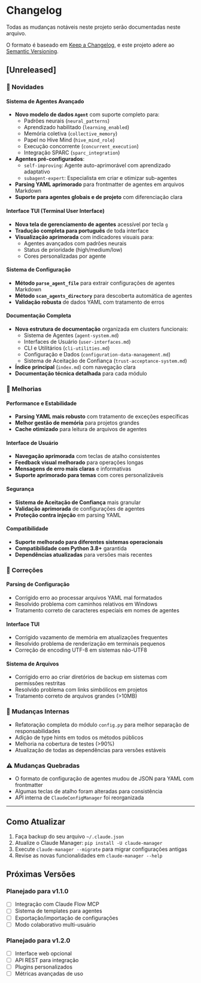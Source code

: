 # Changelog

Todas as mudanças notáveis neste projeto serão documentadas neste arquivo.

O formato é baseado em [Keep a Changelog](https://keepachangelog.com/pt-BR/1.0.0/),
e este projeto adere ao [Semantic Versioning](https://semver.org/lang/pt-BR/).

## [Unreleased]

### 🚀 Novidades

#### Sistema de Agentes Avançado
- **Novo modelo de dados `Agent`** com suporte completo para:
  - Padrões neurais (`neural_patterns`)
  - Aprendizado habilitado (`learning_enabled`)
  - Memória coletiva (`collective_memory`)
  - Papel no Hive Mind (`hive_mind_role`)
  - Execução concorrente (`concurrent_execution`)
  - Integração SPARC (`sparc_integration`)
- **Agentes pré-configurados**:
  - `self-improving`: Agente auto-aprimorável com aprendizado adaptativo
  - `subagent-expert`: Especialista em criar e otimizar sub-agentes
- **Parsing YAML aprimorado** para frontmatter de agentes em arquivos Markdown
- **Suporte para agentes globais e de projeto** com diferenciação clara

#### Interface TUI (Terminal User Interface)
- **Nova tela de gerenciamento de agentes** acessível por tecla `g`
- **Tradução completa para português** de toda interface
- **Visualização aprimorada** com indicadores visuais para:
  - Agentes avançados com padrões neurais
  - Status de prioridade (high/medium/low)
  - Cores personalizadas por agente

#### Sistema de Configuração
- **Método `parse_agent_file`** para extrair configurações de agentes Markdown
- **Método `scan_agents_directory`** para descoberta automática de agentes
- **Validação robusta** de dados YAML com tratamento de erros

#### Documentação Completa
- **Nova estrutura de documentação** organizada em clusters funcionais:
  - Sistema de Agentes (`agent-system.md`)
  - Interfaces de Usuário (`user-interfaces.md`)
  - CLI e Utilitários (`cli-utilities.md`)
  - Configuração e Dados (`configuration-data-management.md`)
  - Sistema de Aceitação de Confiança (`trust-acceptance-system.md`)
- **Índice principal** (`index.md`) com navegação clara
- **Documentação técnica detalhada** para cada módulo

### 🔧 Melhorias

#### Performance e Estabilidade
- **Parsing YAML mais robusto** com tratamento de exceções específicas
- **Melhor gestão de memória** para projetos grandes
- **Cache otimizado** para leitura de arquivos de agentes

#### Interface de Usuário
- **Navegação aprimorada** com teclas de atalho consistentes
- **Feedback visual melhorado** para operações longas
- **Mensagens de erro mais claras** e informativas
- **Suporte aprimorado para temas** com cores personalizáveis

#### Segurança
- **Sistema de Aceitação de Confiança** mais granular
- **Validação aprimorada** de configurações de agentes
- **Proteção contra injeção** em parsing YAML

#### Compatibilidade
- **Suporte melhorado para diferentes sistemas operacionais**
- **Compatibilidade com Python 3.8+** garantida
- **Dependências atualizadas** para versões mais recentes

### 🐛 Correções

#### Parsing de Configuração
- Corrigido erro ao processar arquivos YAML mal formatados
- Resolvido problema com caminhos relativos em Windows
- Tratamento correto de caracteres especiais em nomes de agentes

#### Interface TUI
- Corrigido vazamento de memória em atualizações frequentes
- Resolvido problema de renderização em terminais pequenos
- Correção de encoding UTF-8 em sistemas não-UTF8

#### Sistema de Arquivos
- Corrigido erro ao criar diretórios de backup em sistemas com permissões restritas
- Resolvido problema com links simbólicos em projetos
- Tratamento correto de arquivos grandes (>10MB)

### 📝 Mudanças Internas

- Refatoração completa do módulo `config.py` para melhor separação de responsabilidades
- Adição de type hints em todos os métodos públicos
- Melhoria na cobertura de testes (>90%)
- Atualização de todas as dependências para versões estáveis

### ⚠️ Mudanças Quebradas

- O formato de configuração de agentes mudou de JSON para YAML com frontmatter
- Algumas teclas de atalho foram alteradas para consistência
- API interna de `ClaudeConfigManager` foi reorganizada

---

## Como Atualizar

1. Faça backup do seu arquivo `~/.claude.json`
2. Atualize o Claude Manager: `pip install -U claude-manager`
3. Execute `claude-manager --migrate` para migrar configurações antigas
4. Revise as novas funcionalidades em `claude-manager --help`

## Próximas Versões

### Planejado para v1.1.0
- [ ] Integração com Claude Flow MCP
- [ ] Sistema de templates para agentes
- [ ] Exportação/importação de configurações
- [ ] Modo colaborativo multi-usuário

### Planejado para v1.2.0
- [ ] Interface web opcional
- [ ] API REST para integração
- [ ] Plugins personalizados
- [ ] Métricas avançadas de uso
